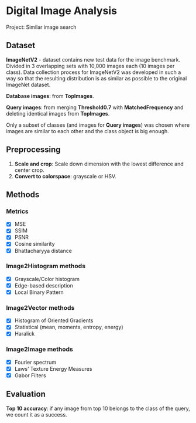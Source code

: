 # Digital Image Analysis
Project: Similar image search

## Dataset
__ImageNetV2__ - dataset contains new test data for the image benchmark. Divided in 3 overlapping sets with 10,000 images each (10 images per class). Data collection process for ImageNetV2 was developed in such a way so that the resulting distribution is as similar as possible to the original ImageNet dataset. 

__Database images__: from __TopImages__.

__Query images__: from merging __Threshold0.7__ with __MatchedFrequency__ and deleting identical images from __TopImages__. 

Only a subset of classes (and images for __Query images__) was chosen where images are similar to each other and the class object is big enough.

## Preprocessing
1. __Scale and crop__: Scale down dimension with the lowest difference and center crop.
2. __Convert to colorspace__: grayscale or HSV. 

## Methods

### Metrics
- [x] MSE
- [x] SSIM
- [x] PSNR
- [x] Cosine similarity
- [x] Bhattacharyya distance

### Image2Histogram methods
- [x] Grayscale/Color histogram
- [x] Edge-based description
- [x] Local Binary Pattern

### Image2Vector methods
- [x] Histogram of Oriented Gradients
- [x] Statistical (mean, moments, entropy, energy)
- [x] Haralick

### Image2Image methods
- [x] Fourier spectrum
- [x] Laws’ Texture Energy Measures
- [x] Gabor Filters

## Evaluation
__Top 10 accuracy__: if any image from top 10 belongs to the class of the query, we count it as a success.
